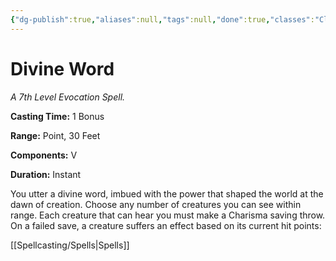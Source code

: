 ```yaml
---
{"dg-publish":true,"aliases":null,"tags":null,"done":true,"classes":"Cleric,","spellLevel":7,"school":"Evocation","source":"PHB","permalink":"/spells/divine-word/","dgHomeLink":false,"dgPassFrontmatter":true}
---
```


# Divine Word
*A 7th Level Evocation Spell.*

**Casting Time:** 1 Bonus

**Range:** Point, 30 Feet

**Components:** V 

**Duration:** Instant

You utter a divine word, imbued with the power that shaped the world at the dawn of creation. Choose any number of creatures you can see within range. Each creature that can hear you must make a Charisma saving throw. On a failed save, a creature suffers an effect based on its current hit points:

[[Spellcasting/Spells|Spells]]